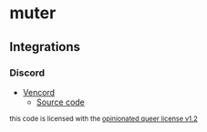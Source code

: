 # muter

## Integrations

### Discord

- [Vencord](https://vencord.dev/)
    - [Source code](https://git.newty.dev/newt/Vencord/src/branch/feat/muter/src/plugins/muter/index.ts)
    

<sub>this code is licensed with the <a href="license.md">opinionated queer license v1.2</a></sub>